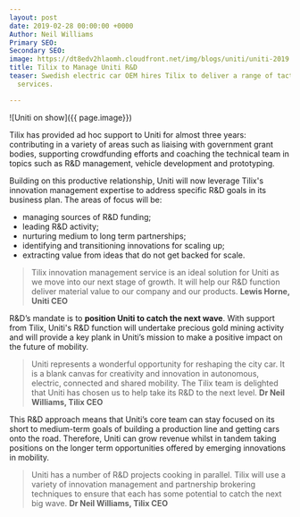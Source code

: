```yaml
---
layout: post
date: 2019-02-28 00:00:00 +0000
Author: Neil Williams
Primary SEO: 
Secondary SEO: 
image: https://dt8edv2hlaomh.cloudfront.net/img/blogs/uniti/uniti-2019.jpg
title: Tilix to Manage Uniti R&D
teaser: Swedish electric car OEM hires Tilix to deliver a range of tactical and strategic
  services.

---
```

![Uniti on show]({{ page.image}})

Tilix has provided ad hoc support to Uniti for almost three years: contributing in a variety of areas such as liaising with government grant bodies, supporting crowdfunding efforts and coaching the technical team in topics such as R&D management, vehicle development and prototyping.

Building on this productive relationship, Uniti will now leverage Tilix's innovation management expertise to address specific R&D goals in its business plan. The areas of focus will be:

* managing sources of R&D funding;
* leading R&D activity;
* nurturing medium to long term partnerships;
* identifying and transitioning innovations for scaling up;
* extracting value from ideas that do not get backed for scale.

> Tilix innovation management service is an ideal solution for Uniti as we move into our next stage of growth. It will help our R&D function deliver material value to our company and our products. **Lewis Horne, Uniti CEO**

R&D’s mandate is to **position Uniti to catch the next wave**. With support from Tilix, Uniti's R&D function will undertake precious gold mining activity and will provide a key plank in Uniti’s mission to make a positive impact on the future of mobility.

> Uniti represents a wonderful opportunity for reshaping the city car. It is a blank canvas for creativity and innovation in autonomous, electric, connected and shared mobility. The Tilix team is delighted that Uniti has chosen us to help take its R&D to the next level. **Dr Neil Williams, Tilix CEO**

This R&D approach means that Uniti’s core team can stay focused on its short to medium-term goals of building a production line and getting cars onto the road. Therefore, Uniti can grow revenue whilst in tandem taking positions on the longer term opportunities offered by emerging innovations in mobility.

> Uniti has a number of R&D projects cooking in parallel. Tilix will use a variety of innovation management and partnership brokering techniques to ensure that each has some potential to catch the next big wave. **Dr Neil Williams, Tilix CEO**